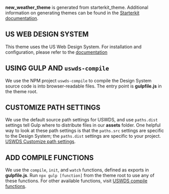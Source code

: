 **new_weather_theme** is generated from starterkit_theme. Additional information
on generating themes can be found in the
[Starterkit documentation](https://www.drupal.org/docs/core-modules-and-themes/core-themes/starterkit-theme).

US WEB DESIGN SYSTEM
-----------------
This theme uses the US Web Design System. For installation and configuration,
please refer to the [documentation](https://designsystem.digital.gov/documentation/getting-started/developers/phase-two-compile/)

USING GULP AND `uswds-compile`
-----------------
We use the NPM project `uswds-compile` to compile the Design System source code
is into browser-readable files. The entry point is **gulpfile.js** in the theme
root.

CUSTOMIZE PATH SETTINGS
-----------------
We use the default source path settings for USWDS, and use `paths.dist` settings
tell Gulp where to distribute files in our **assets** folder. One helpful way to
look at these path settings is that the `paths.src` settings are specific to the
Design System; the `paths.dist` settings are specific to your project.
[USWDS Customize path settings](https://designsystem.digital.gov/documentation/getting-started/developers/phase-two-compile/#step-5-customize-path-settings).

ADD COMPILE FUNCTIONS
-----------------
We use the `compile`, `init`, and `watch` functions, defined as exports in
**gulpfile.js**. Run `npx gulp [function]` from the theme root to use any of
these functions. For other available functions, visit
[USWDS compile functions](https://designsystem.digital.gov/documentation/getting-started/developers/phase-two-compile/#step-6-export-compile-functions).
